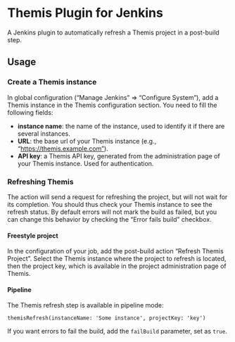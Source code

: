 # Themis Plugin for Jenkins

A Jenkins plugin to automatically refresh a Themis project in a post-build step.

## Usage

### Create a Themis instance

In global configuration (“Manage Jenkins” ⇒ “Configure System”), add a Themis instance in the Themis configuration 
section. You need to fill the following fields:

- **instance name**: the name of the instance, used to identify it if there are several instances.
- **URL**: the base url of your Themis instance (e.g., “https://themis.example.com”).
- **API key**: a Themis API key, generated from the administration page of your Themis instance. Used for 
authentication.

### Refreshing Themis

The action will send a request for refreshing the project, but will not wait for its completion. You 
should thus check your Themis instance to see the refresh status. By default errors will not mark the build as 
failed, but you can change this behavior by checking the “Error fails build” checkbox.

#### Freestyle project

In the configuration of your job, add the post-build action “Refresh Themis Project”. Select the Themis instance 
where the project to refresh is located, then the project key, which is available in the project administration page 
of Themis.

#### Pipeline 

The Themis refresh step is available in pipeline mode:

```
themisRefresh(instanceName: 'Some instance', projectKey: 'key')
```

If you want errors to fail the build, add the `failBuild` parameter, set as `true`.
